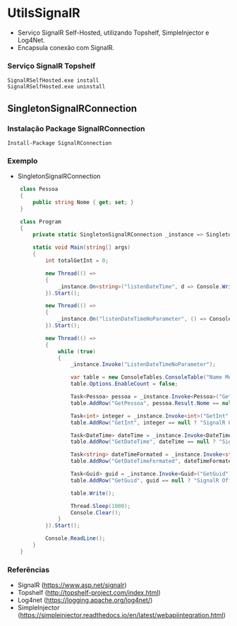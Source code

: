 # UtilsSignalR
- Serviço SignalR Self-Hosted, utilizando Topshelf, SimpleInjector e Log4Net. 
- Encapsula conexão com SignalR.
  
### Serviço SignalR Topshelf
```
SignalRSelfHosted.exe install
SignalRSelfHosted.exe uninstall
```
## SingletonSignalRConnection

### Instalação Package SignalRConnection
```
Install-Package SignalRConnection
```
  
### Exemplo 
- SingletonSignalRConnection
```csharp
    class Pessoa
    {
        public string Nome { get; set; }
    }

    class Program
    {
        private static SingletonSignalRConnection _instance => SingletonSignalRConnection.GetInstance("http://localhost:8082/signalr", "NotificationHub");

        static void Main(string[] args)
        {
            int totalGetInt = 0;

            new Thread(() =>
            {
                _instance.On<string>("listenDateTime", d => Console.WriteLine(d));
            }).Start();

            new Thread(() =>
            {
                _instance.On("listenDateTimeNoParameter", () => Console.WriteLine("Ouvindo método SEM retorno - Add 1 dia: " + DateTime.Now.AddDays(1)));
            }).Start();

            new Thread(() =>
            {
                while (true)
                {
                    _instance.Invoke("ListenDateTimeNoParameter");

                    var table = new ConsoleTables.ConsoleTable("Name Method", "Result");
                    table.Options.EnableCount = false;

                    Task<Pessoa> pessoa = _instance.Invoke<Pessoa>("GetPessoa");
                    table.AddRow("GetPessoa", pessoa.Result.Nome == null ? "SignalR Offline" : pessoa.Result.Nome);

                    Task<int> integer = _instance.Invoke<int>("GetInt", totalGetInt);
                    table.AddRow("GetInt", integer == null ? "SignalR Offline" : (totalGetInt = integer.Result).ToString());

                    Task<DateTime> dateTime = _instance.Invoke<DateTime>("GetDateTime");
                    table.AddRow("GetDateTime", dateTime == null ? "SignalR Offline" : dateTime.Result.ToString());

                    Task<string> dateTimeFormated = _instance.Invoke<string>("GetDateTimeFormated");
                    table.AddRow("GetDateTimeFormated", dateTimeFormated == null ? "SignalR Offline" : dateTimeFormated.Result);

                    Task<Guid> guid = _instance.Invoke<Guid>("GetGuid");
                    table.AddRow("GetGuid", guid == null ? "SignalR Offline" : guid.Result.ToString());

                    table.Write();

                    Thread.Sleep(1000);
                    Console.Clear();
                }
            }).Start();

            Console.ReadLine();
        }
    }
```
  
### Referências
- SignalR (https://www.asp.net/signalr)
- Topshelf (http://topshelf-project.com/index.html)
- Log4net (https://logging.apache.org/log4net/)
- SimpleInjector (https://simpleinjector.readthedocs.io/en/latest/webapiintegration.html)
